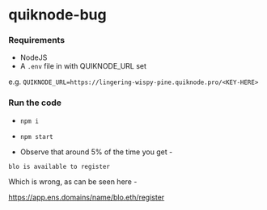 # quiknode-bug

### Requirements

- NodeJS
- A `.env` file in with QUIKNODE_URL set

e.g. `QUIKNODE_URL=https://lingering-wispy-pine.quiknode.pro/<KEY-HERE>`

### Run the code

- `npm i`
- `npm start`

- Observe that around 5% of the time you get -

`blo is available to register`

Which is wrong, as can be seen here -

https://app.ens.domains/name/blo.eth/register
